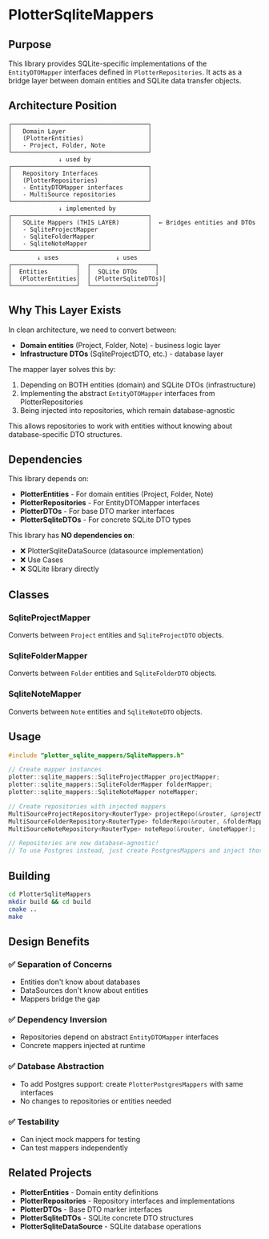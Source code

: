 # PlotterSqliteMappers

## Purpose

This library provides SQLite-specific implementations of the `EntityDTOMapper` interfaces defined in `PlotterRepositories`. It acts as a bridge layer between domain entities and SQLite data transfer objects.

## Architecture Position

```
┌──────────────────────────────────────┐
│   Domain Layer                       │
│   (PlotterEntities)                  │
│   - Project, Folder, Note            │
└──────────────────────────────────────┘
              ↓ used by
┌──────────────────────────────────────┐
│   Repository Interfaces              │
│   (PlotterRepositories)              │
│   - EntityDTOMapper interfaces       │
│   - MultiSource repositories         │
└──────────────────────────────────────┘
              ↓ implemented by
┌──────────────────────────────────────┐
│   SQLite Mappers (THIS LAYER)        │  ← Bridges entities and DTOs
│   - SqliteProjectMapper              │
│   - SqliteFolderMapper               │
│   - SqliteNoteMapper                 │
└──────────────────────────────────────┘
        ↓ uses                ↓ uses
┌──────────────────┐  ┌──────────────────┐
│  Entities        │  │  SQLite DTOs     │
│  (PlotterEntities│  │ (PlotterSqliteDTOs)│
└──────────────────┘  └──────────────────┘
```

## Why This Layer Exists

In clean architecture, we need to convert between:
- **Domain entities** (Project, Folder, Note) - business logic layer
- **Infrastructure DTOs** (SqliteProjectDTO, etc.) - database layer

The mapper layer solves this by:
1. Depending on BOTH entities (domain) and SQLite DTOs (infrastructure)
2. Implementing the abstract `EntityDTOMapper` interfaces from PlotterRepositories
3. Being injected into repositories, which remain database-agnostic

This allows repositories to work with entities without knowing about database-specific DTO structures.

## Dependencies

This library depends on:
- **PlotterEntities** - For domain entities (Project, Folder, Note)
- **PlotterRepositories** - For EntityDTOMapper interfaces
- **PlotterDTOs** - For base DTO marker interfaces
- **PlotterSqliteDTOs** - For concrete SQLite DTO types

This library has **NO dependencies on**:
- ❌ PlotterSqliteDataSource (datasource implementation)
- ❌ Use Cases
- ❌ SQLite library directly

## Classes

### SqliteProjectMapper
Converts between `Project` entities and `SqliteProjectDTO` objects.

### SqliteFolderMapper
Converts between `Folder` entities and `SqliteFolderDTO` objects.

### SqliteNoteMapper
Converts between `Note` entities and `SqliteNoteDTO` objects.

## Usage

```cpp
#include "plotter_sqlite_mappers/SqliteMappers.h"

// Create mapper instances
plotter::sqlite_mappers::SqliteProjectMapper projectMapper;
plotter::sqlite_mappers::SqliteFolderMapper folderMapper;
plotter::sqlite_mappers::SqliteNoteMapper noteMapper;

// Create repositories with injected mappers
MultiSourceProjectRepository<RouterType> projectRepo(&router, &projectMapper);
MultiSourceFolderRepository<RouterType> folderRepo(&router, &folderMapper);
MultiSourceNoteRepository<RouterType> noteRepo(&router, &noteMapper);

// Repositories are now database-agnostic!
// To use Postgres instead, just create PostgresMappers and inject those
```

## Building

```bash
cd PlotterSqliteMappers
mkdir build && cd build
cmake ..
make
```

## Design Benefits

### ✅ Separation of Concerns
- Entities don't know about databases
- DataSources don't know about entities
- Mappers bridge the gap

### ✅ Dependency Inversion
- Repositories depend on abstract `EntityDTOMapper` interfaces
- Concrete mappers injected at runtime

### ✅ Database Abstraction
- To add Postgres support: create `PlotterPostgresMappers` with same interfaces
- No changes to repositories or entities needed

### ✅ Testability
- Can inject mock mappers for testing
- Can test mappers independently

## Related Projects

- **PlotterEntities** - Domain entity definitions
- **PlotterRepositories** - Repository interfaces and implementations
- **PlotterDTOs** - Base DTO marker interfaces
- **PlotterSqliteDTOs** - SQLite concrete DTO structures
- **PlotterSqliteDataSource** - SQLite database operations
